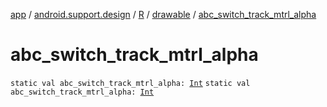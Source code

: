 [app](../../../index.md) / [android.support.design](../../index.md) / [R](../index.md) / [drawable](index.md) / [abc_switch_track_mtrl_alpha](.)

# abc_switch_track_mtrl_alpha

`static val abc_switch_track_mtrl_alpha: `[`Int`](https://kotlinlang.org/api/latest/jvm/stdlib/kotlin/-int/index.html)
`static val abc_switch_track_mtrl_alpha: `[`Int`](https://kotlinlang.org/api/latest/jvm/stdlib/kotlin/-int/index.html)